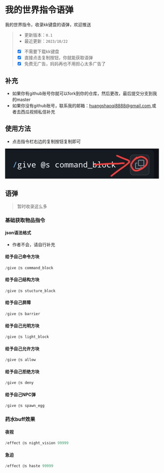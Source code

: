 # 我的世界指令语弹
我的世界指令，收录kk键盘的语弹，欢迎推送
> - 更新版本：`0.1`
> - 最近更新：`2023/10/22`
> - [x] 不需要下载kk键盘
> - [x] 直接点击复制按钮，你就能获取语弹
> - [x] 免费无广告，妈妈再也不用担心太多广告了
## 补充
- 如果你有github账号你就可以fork到你的仓库，然后更改，最后提交分支到我的master
- 如果你没有github账号，联系我的邮箱：huangshaoqi8888@gmail.com,或者去西瓜视频私信补充
## 使用方法
- 点击指令栏右边的复制按钮复制即可

![alt](Screenshot_2023-10-22-16-05-25-89_df198e732186825c8df26e3c5a10d7cd.jpg)
## 语弹
> 暂时收录这么多
### 基础获取物品指令
#### json语法格式
- 作者不会，请自行补充
#### 给予自己命令方块
```python
/give @s command_block
```
#### 给予自己结构方块
```python
/give @s stucture_block
```
#### 给予自己屏障
```python
/give @s barrier
```
#### 给予自己光明方块
```python
/give @s light_block
```
#### 给予自己允许方块
```python
/give @s allow
```
#### 给予自己拒绝方块
```python
/give @s deny
```
#### 给予自己NPC弹
```python
/give @s spawn_egg
```
### 药水buff效果
#### 夜视
```python
/effect @s night_vision 99999
```
#### 急迫
```python
/effect @s haste 99999
```
#### 
